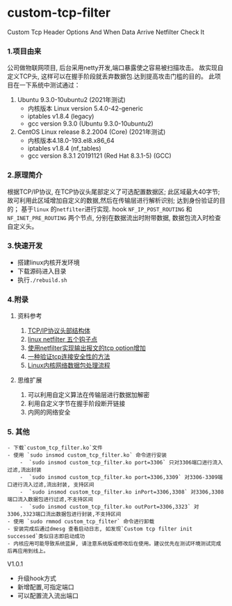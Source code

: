 # custom-tcp-filter
Custom Tcp Header Options And When  Data Arrive  Netfilter Check It

### 1.项目由来
公司做物联网项目, 后台采用netty开发,端口暴露使之容易被扫描攻击。 故实现自定义TCP头, 这样可以在握手阶段就丢弃数据包.达到提高攻击门槛的目的。
此项目在一下系统中测试通过：

1. Ubuntu 9.3.0-10ubuntu2 (2021年测试)
	- 内核版本 Linux version 5.4.0-42-generic
	- iptables v1.8.4 (legacy)
	- gcc version 9.3.0 (Ubuntu 9.3.0-10ubuntu2)
3. CentOS Linux release 8.2.2004 (Core) (2021年测试)
	- 内核版本4.18.0-193.el8.x86_64
	- iptables v1.8.4 (nf_tables)
	- gcc version 8.3.1 20191121 (Red Hat 8.3.1-5) (GCC)


### 2.原理简介

根据TCP/IP协议, 在TCP协议头尾部定义了可选配置数据区; 此区域最大40字节; 故可利用此区域增加自定义的数据,然后在传输层进行解析识别; 达到身份验证的目的；
基于`linux` 的`netfilter`进行实现. hook `NF_IP_POST_ROUTING` 和 `NF_INET_PRE_ROUTING` 两个节点, 分别在数据流出时附带数据, 数据包流入时检查自定义头。

### 3.快速开发
 - 搭建linux内核开发环境
 - 下载源码进入目录
 - 执行`./rebuild.sh`

### 4.附录
1. 资料参考
	1. [TCP/IP协议头部结构体](https://www.cnblogs.com/RodYang/p/3322250.html)
	2. [linux netfilter 五个钩子点](https://www.cnblogs.com/codestack/p/10850642.html)
	3. [使用netfilter实现输出报文的tcp option增加](https://blog.csdn.net/idleperson/article/details/52024864?utm_source=blogxgwz0)
	4. [一种验证tcp连接安全性的方法](https://patents.google.com/patent/CN103532964B/zh)
	5. [Linux内核网络数据包处理流程](https://www.cnblogs.com/muahao/p/10861771.html)

2. 思维扩展
	1. 可以利用自定义算法在传输层进行数据加解密
	2. 利用自定义字节在握手阶段断开链接
	3. 内网的网络安全

### 5. 其他
	- 下载`custom_tcp_filter.ko`文件
	- 使用 `sudo insmod custom_tcp_filter.ko` 命令进行安装
		-  `sudo insmod custom_tcp_filter.ko port=3306` 只对3306端口进行流入过滤,流出封装
		-  `sudo insmod custom_tcp_filter.ko port=3306,3309` 对3306-3309端口进行流入过滤,流出封装, 支持区间
		-  `sudo insmod custom_tcp_filter.ko inPort=3306,3308` 对3306,3308端口流入数据包进行过滤,不支持区间
		-  `sudo insmod custom_tcp_filter.ko outPort=3306,3323` 对3306,3323端口流出数据包进行封装,不支持区间
	- 使用 `sudo rmmod custom_tcp_filter` 命令进行卸载
	- 安装完成后通过dmesg 查看启动日志, 如发现`Custom tcp filter init successed`类似日志即启动成功
	- 内核应用可能导致系统蓝屏, 请注意系统版或修改后在使用。建议优先在测试环境测试完成后再应用到线上。

V1.0.1
- 升级hook方式
- 新增配置,可指定端口
- 可以配置流入流出端口